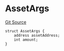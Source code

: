 # AssetArgs
[Git Source](https://github.com/provisorDAO/arcanum-contracts/blob/275ab153e36267157a2ba5626f6cd734bad189ea/src/types/SwapArgs.sol)


```solidity
struct AssetArgs {
    address assetAddress;
    int amount;
}
```

